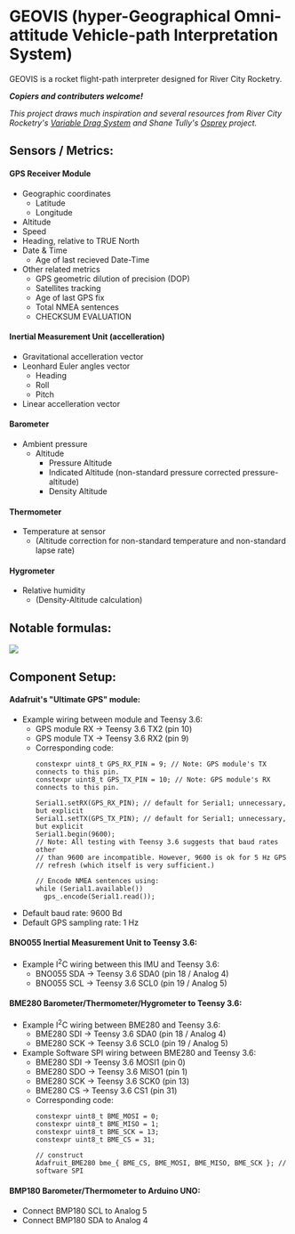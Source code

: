 # GEOVIS (hyper-Geographical Omni-attitude Vehicle-path Interpretation System)
GEOVIS is a rocket flight-path interpreter designed for River City Rocketry.

_**Copiers and contributers welcome!**_

*This project draws much inspiration and several resources from River City Rocketry's [Variable Drag System](https://github.com/jtcass01/vds2_0) and Shane Tully's [Osprey](https://github.com/shanet/osprey/) project.*

## Sensors / Metrics:

#### GPS Receiver Module
- Geographic coordinates
  - Latitude
  - Longitude
- Altitude
- Speed
- Heading, relative to TRUE North
- Date & Time
  - Age of last recieved Date-Time
- Other related metrics
  - GPS geometric dilution of precision (DOP)
  - Satellites tracking
  - Age of last GPS fix
  - Total NMEA sentences
  - CHECKSUM EVALUATION

#### Inertial Measurement Unit (accelleration)
- Gravitational accelleration vector
- Leonhard Euler angles vector
  - Heading
  - Roll
  - Pitch
- Linear accelleration vector

#### Barometer
- Ambient pressure
  - Altitude
    - Pressure Altitude
    - Indicated Altitude
        (non-standard pressure corrected pressure-altitude)
    - Density Altitude

#### Thermometer
- Temperature at sensor
  - (Altitude correction for non-standard temperature and non-standard lapse rate)

#### Hygrometer
- Relative humidity
  - (Density-Altitude calculation)

## Notable formulas:

![](https://raw.githubusercontent.com/nolanholden/payload-level1-rocket/8447a1cbf741a6a57f07a59d258492eb7169c5b9/misc/pressure-altitude.png)

## Component Setup:

#### Adafruit's "Ultimate GPS" module:
- Example wiring between module and Teensy 3.6:
  - GPS module RX -> Teensy 3.6 TX2 (pin 10)
  - GPS module TX -> Teensy 3.6 RX2 (pin 9)
  - Corresponding code:
    ```
    constexpr uint8_t GPS_RX_PIN = 9; // Note: GPS module's TX connects to this pin.
    constexpr uint8_t GPS_TX_PIN = 10; // Note: GPS module's RX connects to this pin.
    
    Serial1.setRX(GPS_RX_PIN); // default for Serial1; unnecessary, but explicit
    Serial1.setTX(GPS_TX_PIN); // default for Serial1; unnecessary, but explicit
    Serial1.begin(9600);
    // Note: All testing with Teensy 3.6 suggests that baud rates other
    // than 9600 are incompatible. However, 9600 is ok for 5 Hz GPS
    // refresh (which itself is very sufficient.)
    
    // Encode NMEA sentences using:
    while (Serial1.available())
      gps_.encode(Serial1.read());
    ```
- Default baud rate: 9600 Bd
- Default GPS sampling rate: 1 Hz

#### BNO055 Inertial Measurement Unit to Teensy 3.6:
- Example I<sup>2</sup>C wiring between this IMU and Teensy 3.6:
  - BNO055 SDA -> Teensy 3.6 SDA0 (pin 18 / Analog 4)
  - BNO055 SCL -> Teensy 3.6 SCL0 (pin 19 / Analog 5)

#### BME280 Barometer/Thermometer/Hygrometer to Teensy 3.6:
- Example I<sup>2</sup>C wiring between BME280 and Teensy 3.6:
  - BME280 SDI -> Teensy 3.6 SDA0 (pin 18 / Analog 4)
  - BME280 SCK -> Teensy 3.6 SCL0 (pin 19 / Analog 5)
- Example Software SPI wiring between BME280 and Teensy 3.6:
  - BME280 SDI -> Teensy 3.6 MOSI1 (pin 0)
  - BME280 SDO -> Teensy 3.6 MISO1 (pin 1)
  - BME280 SCK -> Teensy 3.6 SCK0  (pin 13)
  - BME280 CS  -> Teensy 3.6 CS1   (pin 31)
  - Corresponding code:
    ```
    constexpr uint8_t BME_MOSI = 0;
    constexpr uint8_t BME_MISO = 1;
    constexpr uint8_t BME_SCK = 13;
    constexpr uint8_t BME_CS = 31;
    
    // construct
    Adafruit_BME280 bme_{ BME_CS, BME_MOSI, BME_MISO, BME_SCK }; // software SPI
    ```

#### BMP180 Barometer/Thermometer to Arduino UNO:
- Connect BMP180 SCL    to Analog 5
- Connect BMP180 SDA    to Analog 4
